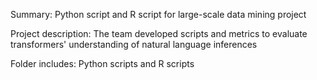 Summary: Python script and R script for large-scale data mining project 

Project description: The team developed scripts and metrics to evaluate transformers' understanding of natural language inferences

Folder includes: Python scripts and R scripts
